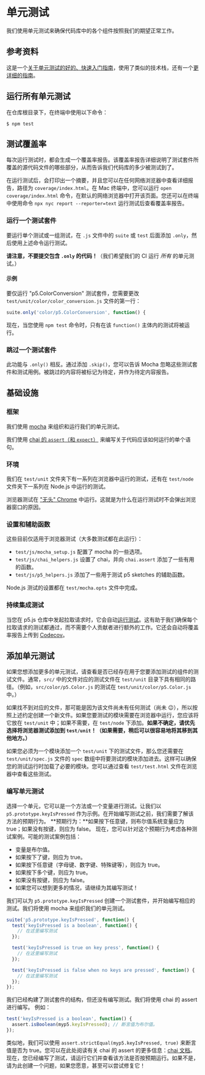 # 单元测试

我们使用单元测试来确保代码库中的各个组件按照我们的期望正常工作。

## 参考资料

这是一个[关于单元测试的好的、快速入门指南](https://codeburst.io/javascript-unit-testing-using-mocha-and-chai-1d97d9f18e71)，使用了类似的技术栈，还有一个[更详细的指南](https://blog.logrocket.com/a-quick-and-complete-guide-to-mocha-testing-d0e0ea09f09d)。

## 运行所有单元测试

在仓库根目录下，在终端中使用以下命令：

```shellsession
$ npm test
```

## 测试覆盖率

每次运行测试时，都会生成一个覆盖率报告。该覆盖率报告详细说明了测试套件所覆盖的源代码文件的哪些部分，从而告诉我们代码库的多少被测试到了。

在运行测试后，会打印出一个摘要，并且您可以在任何网络浏览器中查看详细报告，路径为 `coverage/index.html`。在 Mac 终端中，您可以运行 `open coverage/index.html` 命令，在默认的网络浏览器中打开该页面。您还可以在终端中使用命令 `npx nyc report --reporter=text` 运行测试后查看覆盖率报告。

### 运行一个测试套件

要运行单个测试或一组测试，在 `.js` 文件中的 `suite` 或 `test` 后面添加 `.only`，然后使用上述命令运行测试。

**请注意，不要提交包含 `.only` 的代码！**（我们希望我们的 CI 运行 _所有_ 的单元测试。）

#### 示例

要仅运行 "p5.ColorConversion" 测试套件，您需要更改 `test/unit/color/color_conversion.js` 文件的第一行：

```js
suite.only('color/p5.ColorConversion', function() {
```

现在，当您使用 `npm test` 命令时，只有在该 `function()` 主体内的测试将被运行。

### 跳过一个测试套件

此功能与 `.only()` 相反。通过添加 `.skip()`，您可以告诉 Mocha 忽略这些测试套件和测试用例。被跳过的内容将被标记为待定，并作为待定内容报告。

## 基础设施

### 框架

我们使用 [mocha](https://mochajs.org) 来组织和运行我们的单元测试。

我们使用 [chai 的 `assert`（和 `expect`）](https://www.chaijs.com/api/assert/) 来编写关于代码应该如何运行的单个语句。

### 环境

我们在 `test/unit` 文件夹下有一系列在浏览器中运行的测试，还有在 `test/node` 文件夹下一系列在 Node.js 中运行的测试。

浏览器测试在 ["无头" Chrome](https://developers.google.com/web/updates/2017/06/headless-karma-mocha-chai) 中运行。这就是为什么在运行测试时不会弹出浏览器窗口的原因。

### 设置和辅助函数

这些目前仅适用于浏览器测试（大多数测试都在此运行）：

- `test/js/mocha_setup.js` 配置了 mocha 的一些选项。
- `test/js/chai_helpers.js` 设置了 chai，并向 `chai.assert` 添加了一些有用的函数。
- `test/js/p5_helpers.js` 添加了一些用于测试 p5 sketches 的辅助函数。

Node.js 测试的设置都在 `test/mocha.opts` 文件中完成。

### 持续集成测试

当您在 p5.js 仓库中发起拉取请求时，它会自动[运行测试](https://github.com/processing/p5.js/actions)。这有助于我们确保每个拉取请求的测试都通过，而不需要个人贡献者进行额外的工作。它还会自动将覆盖率报告上传到 [Codecov](https://codecov.io/github/processing/p5.js)。

## 添加单元测试

如果您想添加更多的单元测试，请查看是否已经存在用于您要添加测试的组件的测试文件。通常，`src/` 中的文件对应的测试文件在 `test/unit` 目录下具有相同的路径。（例如，`src/color/p5.Color.js` 的测试在 `test/unit/color/p5.Color.js` 中。）

如果找不到对应的文件，那可能是因为该文件尚未有任何测试（尚未 😉），所以按照上述约定创建一个新文件。如果您要测试的模块需要在浏览器中运行，您应该将它放在 `test/unit` 中；如果不需要，在 `test/node` 下添加。**如果不确定，请优先选择将浏览器测试添加到 `test/unit`！（如果需要，稍后可以很容易地将其移到其他地方。）**

如果您必须为一个模块添加一个 `test/unit` 下的测试文件，那么您还需要在 `test/unit/spec.js` 文件的 `spec` 数组中将要测试的模块添加进去。这样可以确保您的测试运行时加载了必要的模块。您可以通过查看 `test/test.html` 文件在浏览器中查看这些测试。

### 编写单元测试

选择一个单元，它可以是一个方法或一个变量进行测试。让我们以 `p5.prototype.keyIsPressed` 作为示例。在开始编写测试之前，我们需要了解该方法的预期行为。
**预期行为：**如果按下任意键，则布尔值系统变量应为 true；如果没有按键，则应为 false。
现在，您可以针对这个预期行为考虑各种测试案例。可能的测试案例包括：

- 变量是布尔值。
- 如果按下了键，则应为 true。
- 如果按下任意键（字母键、数字键、特殊键等），则应为 true。
- 如果按下多个键，则应为 true。
- 如果没有按键，则应为 false。
- 如果您可以想到更多的情况，请继续为其编写测试！

我们可以为 `p5.prototype.keyIsPressed` 创建一个测试套件，并开始编写相应的测试。我们将使用 mocha 来组织我们的单元测试。

```js
suite('p5.prototype.keyIsPressed', function() {
  test('keyIsPressed is a boolean', function() {
    // 在这里编写测试
  });

  test('keyIsPressed is true on key press', function() {
    // 在这里编写测试
  });

  test('keyIsPressed is false when no keys are pressed', function() {
    // 在这里编写测试
  });
});
```

我们已经构建了测试套件的结构，但还没有编写测试。我们将使用 chai 的 assert 进行编写。
例如：

```js
test('keyIsPressed is a boolean', function() {
  assert.isBoolean(myp5.keyIsPressed); // 断言值为布尔值。
});
```

类似地，我们可以使用 `assert.strictEqual(myp5.keyIsPressed, true)` 来断言值是否为 true。您可以在此处阅读有关 chai 的 assert 的更多信息：[chai 文档](https://www.chaijs.com/api/assert/)。
现在，您已经编写了测试，请运行它们并查看该方法是否按预期运行。如果不是，请为此创建一个问题，如果您愿意，甚至可以尝试修复它！

